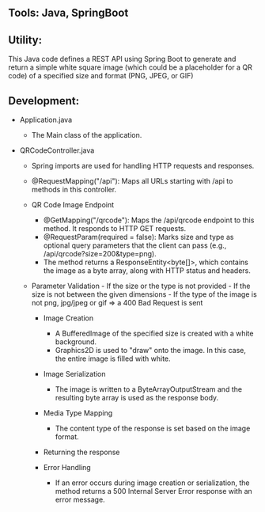 Tools: Java, SpringBoot
--

Utility: 
--
This Java code defines a REST API using Spring Boot to generate and return a simple white square image (which could be a placeholder for a QR code)
         of a specified size and format (PNG, JPEG, or GIF)

Development:
--

- Application.java 
	- The Main class of the application.

- QRCodeController.java
	- Spring imports are used for handling HTTP requests and responses.
    - @RequestMapping("/api"): Maps all URLs starting with /api to methods in this controller.

    - QR Code Image Endpoint
      - @GetMapping("/qrcode"): Maps the /api/qrcode endpoint to this method. It responds to HTTP GET requests.
      - @RequestParam(required = false): Marks size and type as optional query parameters that the client can pass (e.g., /api/qrcode?size=200&type=png).
      - The method returns a ResponseEntity<byte[]>, which contains the image as a byte array, along with HTTP status and headers.

    - Parameter Validation
            - If the size or the type is not provided
            - If the size is not between the given dimensions
            - If the type of the image is not png, jpg/jpeg or gif
            => a 400 Bad Request is sent

        - Image Creation
	        - A BufferedImage of the specified size is created with a white background.
		    - Graphics2D is used to "draw" onto the image. In this case, the entire image is filled with white.


        - Image Serialization
	        - The image is written to a ByteArrayOutputStream and the resulting byte array is used as the response body.

        - Media Type Mapping
	        - The content type of the response is set based on the image format.

        - Returning the response

        - Error Handling
	        - If an error occurs during image creation or serialization, the method returns a 500 Internal Server Error response with an error message.

